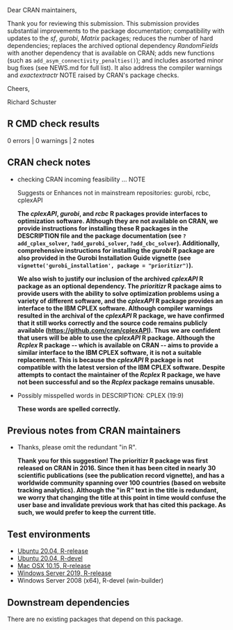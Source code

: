 Dear CRAN maintainers,

Thank you for reviewing this submission. This submission provides substantial improvements to the package documentation; compatibility with updates to the _sf_, _gurobi_, _Matrix_ packages; reduces the number of hard dependencies; replaces the archived optional dependency _RandomFields_ with another dependency that is available on CRAN; adds new functions (such as `add_asym_connectivity_penalties()`); and includes assorted minor bug fixes (see NEWS.md for full list). It also address the compiler warnings and _exactextractr_ NOTE raised by CRAN's package checks.

Cheers,

Richard Schuster

## R CMD check results

0 errors | 0 warnings | 2 notes

## CRAN check notes

* checking CRAN incoming feasibility ... NOTE

  Suggests or Enhances not in mainstream repositories:
    gurobi, rcbc, cplexAPI

  **The _cplexAPI_, _gurobi_, and _rcbc_ R packages provide interfaces to optimization software. Although they are not available on CRAN, we provide instructions for installing these R packages in the DESCRIPTION file and the package documentation (see `?add_cplex_solver`, `?add_gurobi_solver`, `?add_cbc_solver`). Additionally, comprehensive instructions for installing the _gurobi_ R package are also provided in the Gurobi Installation Guide vignette (see `vignette('gurobi_installation', package = "prioritizr")`).**

  **We also wish to justify our inclusion of the archived _cplexAPI_ R package as an optional dependency. The _prioritizr_ R package aims to provide users with the ability to solve optimization problems using a variety of different software, and the _cplexAPI_ R package provides an interface to the IBM CPLEX software. Although compiler warnings resulted in the archival of the _cplexAPI_ R package, we have confirmed that it still works correctly and the source code remains publicly available (https://github.com/cran/cplexAPI). Thus we are confident that users will be able to use the _cplexAPI_ R package. Although the _Rcplex_ R package -- which is available on CRAN -- aims to provide a similar interface to the IBM CPLEX software, it is not a suitable replacement. This is because the _cplexAPI_ R package is not compatible with the latest version of the IBM CPLEX software. Despite attempts to contact the maintainer of the _Rcplex_ R package, we have not been successful and so the _Rcplex_ package remains unusable.**

* Possibly misspelled words in DESCRIPTION:
  CPLEX (19:9)

  **These words are spelled correctly.**

## Previous notes from CRAN maintainers

* Thanks, please omit the redundant "in R".

  **Thank you for this suggestion! The prioritizr R package was first released on CRAN in 2016. Since then it has been cited in nearly 30 scientific publications (see the publication record vignette), and has a worldwide community spanning over 100 countries (based on website tracking analytics). Although the "in R" text in the title is redundant, we worry that changing the title at this point in time would confuse the user base and invalidate previous work that has cited this package. As such, we would prefer to keep the current title.**

## Test environments

* [Ubuntu 20.04, R-release](https://github.com/prioritizr/prioritizr/actions?query=workflow%3AUbuntu)
* [Ubuntu 20.04, R-devel](https://github.com/prioritizr/prioritizr/actions?query=workflow%3AUbuntu)
* [Mac OSX 10.15, R-release](https://github.com/prioritizr/prioritizr/actions?query=workflow%3A%22Mac+OSX%22)
* [Windows Server 2019, R-release](https://github.com/prioritizr/prioritizr/actions?query=workflow%3AWindows)
* Windows Server 2008 (x64), R-devel (win-builder)

## Downstream dependencies

There are no existing packages that depend on this package.
